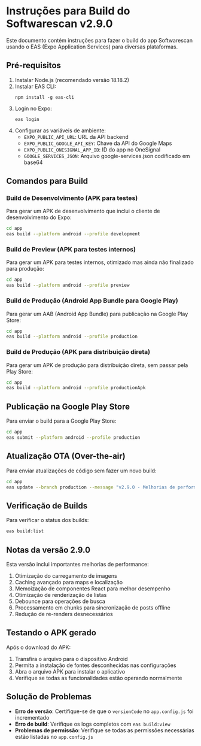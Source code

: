 # Instruções para Build do Softwarescan v2.9.0

Este documento contém instruções para fazer o build do app Softwarescan usando o EAS (Expo Application Services) para diversas plataformas.

## Pré-requisitos

1. Instalar Node.js (recomendado versão 18.18.2)
2. Instalar EAS CLI:
   ```
   npm install -g eas-cli
   ```
3. Login no Expo:
   ```
   eas login
   ```
4. Configurar as variáveis de ambiente:
   - `EXPO_PUBLIC_API_URL`: URL da API backend
   - `EXPO_PUBLIC_GOOGLE_API_KEY`: Chave da API do Google Maps
   - `EXPO_PUBLIC_ONESIGNAL_APP_ID`: ID do app no OneSignal
   - `GOOGLE_SERVICES_JSON`: Arquivo google-services.json codificado em base64

## Comandos para Build

### Build de Desenvolvimento (APK para testes)

Para gerar um APK de desenvolvimento que inclui o cliente de desenvolvimento do Expo:

```bash
cd app
eas build --platform android --profile development
```

### Build de Preview (APK para testes internos)

Para gerar um APK para testes internos, otimizado mas ainda não finalizado para produção:

```bash
cd app
eas build --platform android --profile preview
```

### Build de Produção (Android App Bundle para Google Play)

Para gerar um AAB (Android App Bundle) para publicação na Google Play Store:

```bash
cd app
eas build --platform android --profile production
```

### Build de Produção (APK para distribuição direta)

Para gerar um APK de produção para distribuição direta, sem passar pela Play Store:

```bash
cd app
eas build --platform android --profile productionApk
```

## Publicação na Google Play Store

Para enviar o build para a Google Play Store:

```bash
cd app
eas submit --platform android --profile production
```

## Atualização OTA (Over-the-air)

Para enviar atualizações de código sem fazer um novo build:

```bash
cd app
eas update --branch production --message "v2.9.0 - Melhorias de performance"
```

## Verificação de Builds

Para verificar o status dos builds:

```bash
eas build:list
```

## Notas da versão 2.9.0

Esta versão inclui importantes melhorias de performance:

1. Otimização do carregamento de imagens
2. Caching avançado para maps e localização
3. Memoização de componentes React para melhor desempenho
4. Otimização de renderização de listas
5. Debounce para operações de busca
6. Processamento em chunks para sincronização de posts offline
7. Redução de re-renders desnecessários

## Testando o APK gerado

Após o download do APK:

1. Transfira o arquivo para o dispositivo Android
2. Permita a instalação de fontes desconhecidas nas configurações
3. Abra o arquivo APK para instalar o aplicativo
4. Verifique se todas as funcionalidades estão operando normalmente

## Solução de Problemas

- **Erro de versão**: Certifique-se de que o `versionCode` no `app.config.js` foi incrementado
- **Erro de build**: Verifique os logs completos com `eas build:view`
- **Problemas de permissão**: Verifique se todas as permissões necessárias estão listadas no `app.config.js` 